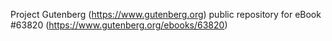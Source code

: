 Project Gutenberg (https://www.gutenberg.org) public repository for eBook #63820 (https://www.gutenberg.org/ebooks/63820)
